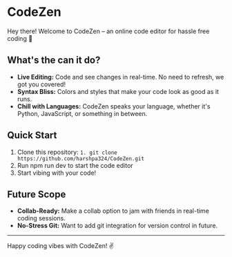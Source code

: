 # CodeZen

Hey there! Welcome to CodeZen – an online code editor for hassle free coding 🚀

## What's the can it do?

- **Live Editing:** Code and see changes in real-time. No need to refresh, we got you covered!
- **Syntax Bliss:** Colors and styles that make your code look as good as it runs.
- **Chill with Languages:** CodeZen speaks your language, whether it's Python, JavaScript, or something in between.


## Quick Start

1. Clone this repository: `1. git clone https://github.com/harshpa324/CodeZen.git`
2. Run npm run dev to start the code editor
3. Start vibing with your code!

## Future Scope
- **Collab-Ready:** Make a collab option to jam with friends in real-time coding sessions. 
- **No-Stress Git:** Want to add git integration for version control in future. 
---

Happy coding vibes with CodeZen! ✌️
